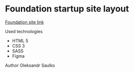 # Foundation startup site layout

[Foundation site link](https://sagvel.github.io/foundation-site/)

Used technologies

- HTML 5
- CSS 3
- SASS
- Figma

Author Oleksandr Saulko
